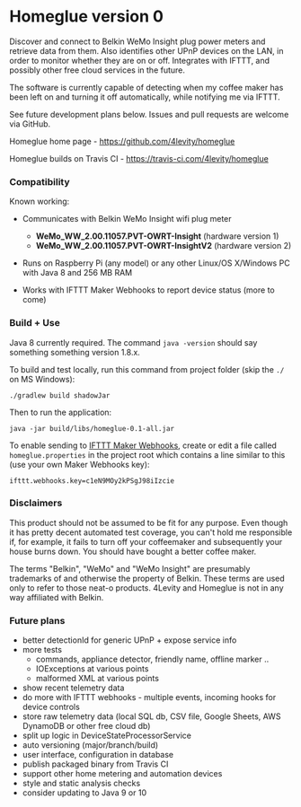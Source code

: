 # Homeglue version 0 #

Discover and connect to Belkin WeMo Insight plug power meters and retrieve data from them. 
Also identifies other UPnP devices on the LAN, in order to monitor whether they are on or off.
Integrates with IFTTT, and possibly other free cloud services in the future.

The software is currently capable of detecting when my coffee maker has been left on and turning
it off automatically, while notifying me via IFTTT.

See future development plans below. Issues and pull requests are welcome via GitHub. 

Homeglue home page - https://github.com/4levity/homeglue

Homeglue builds on Travis CI - https://travis-ci.com/4levity/homeglue

### Compatibility ###

Known working:

* Communicates with Belkin WeMo Insight wifi plug meter
  * **WeMo_WW_2.00.11057.PVT-OWRT-Insight** (hardware version 1)
  * **WeMo_WW_2.00.11057.PVT-OWRT-InsightV2** (hardware version 2)

* Runs on Raspberry Pi (any model) or any other Linux/OS X/Windows PC with Java 8 and 256 MB RAM

* Works with IFTTT Maker Webhooks to report device status (more to come)

### Build + Use ###

Java 8 currently required. The command `java -version` should say something something version 1.8.x. 

To build and test locally, run this command from project folder (skip the `./` on MS Windows):

    ./gradlew build shadowJar

Then to run the application:

    java -jar build/libs/homeglue-0.1-all.jar

To enable sending to [IFTTT Maker Webhooks](https://ifttt.com/maker_webhooks), create or edit a file called 
`homeglue.properties` in the project root which contains a line similar to 
this (use your own Maker Webhooks key):

    ifttt.webhooks.key=c1eN9MOy2kPSgJ98iIzcie

### Disclaimers ###

This product should not be assumed to be fit for any purpose. Even though it 
has pretty decent automated test coverage, you can't hold me responsible if, 
for example, it fails to turn off your coffeemaker and subsequently your house
burns down. You should have bought a better coffee maker.

The terms "Belkin", "WeMo" and "WeMo Insight" are presumably trademarks of and otherwise the
property of Belkin. These terms are used only to refer to those neat-o
products. 4Levity and Homeglue is not in any way affiliated with Belkin.

### Future plans ###

* better detectionId for generic UPnP + expose service info
* more tests 
  * commands, appliance detector, friendly name, offline marker ..
  * IOExceptions at various points
  * malformed XML at various points
* show recent telemetry data
* do more with IFTTT webhooks - multiple events, incoming hooks for device controls
* store raw telemetry data (local SQL db, CSV file, Google Sheets, AWS DynamoDB or other free cloud db)
* split up logic in DeviceStateProcessorService
* auto versioning (major/branch/build)
* user interface, configuration in database
* publish packaged binary from Travis CI
* support other home metering and automation devices
* style and static analysis checks
* consider updating to Java 9 or 10
